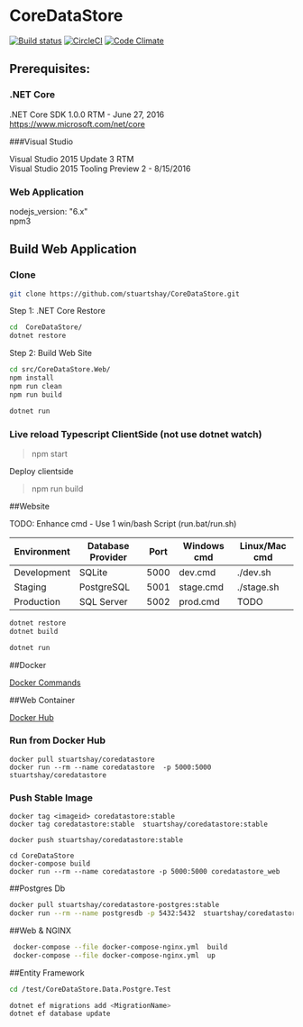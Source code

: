 # CoreDataStore

[![Build status](https://ci.appveyor.com/api/projects/status/4j2ebt69uw0e0wmg/branch/master?svg=true)](https://ci.appveyor.com/project/StuartShay/coredatastore/branch/master)
[![CircleCI](https://circleci.com/gh/stuartshay/CoreDataStore.svg?style=svg)](https://circleci.com/gh/stuartshay/CoreDataStore)
[![Code Climate](https://codeclimate.com/github/stuartshay/CoreDataStore/badges/gpa.svg)](https://codeclimate.com/github/stuartshay/CoreDataStore)

## Prerequisites:

### .NET Core 
.NET Core SDK 1.0.0 RTM  - June 27, 2016    
https://www.microsoft.com/net/core  

###Visual Studio  

Visual Studio 2015 Update 3 RTM     
Visual Studio 2015 Tooling Preview 2 - 8/15/2016

### Web Application
nodejs_version: "6.x"    
npm3

## Build Web Application

### Clone

```bash
git clone https://github.com/stuartshay/CoreDataStore.git
```

Step 1: .NET Core Restore
```bash
cd  CoreDataStore/
dotnet restore
```

Step 2: Build Web Site

```bash
cd src/CoreDataStore.Web/
npm install
npm run clean
npm run build

dotnet run
```


### Live reload Typescript ClientSide (not use dotnet watch)
> npm start

Deploy clientside
> npm run build


##Website

TODO: Enhance cmd - Use 1 win/bash Script (run.bat/run.sh)    

| Environment   | Database Provider     | Port  | Windows cmd  | Linux/Mac cmd
|---------------| ----------------------|:-----:|--------------|--------------
| Development   | SQLite                | 5000  | dev.cmd      | ./dev.sh   
| Staging       | PostgreSQL            | 5001  | stage.cmd    | ./stage.sh
| Production    | SQL Server            | 5002  | prod.cmd     | TODO


```bash
dotnet restore
dotnet build

dotnet run
```
##Docker   

[Docker Commands](docker/README.md)      

##Web Container

[Docker Hub](https://hub.docker.com/r/stuartshay/coredatastore/ )

### Run from Docker Hub
```
docker pull stuartshay/coredatastore
docker run --rm --name coredatastore  -p 5000:5000  stuartshay/coredatastore
```

### Push Stable Image 
```
docker tag <imageid> coredatastore:stable
docker tag coredatastore:stable  stuartshay/coredatastore:stable

docker push stuartshay/coredatastore:stable
```

```
cd CoreDataStore
docker-compose build
docker run --rm --name coredatastore -p 5000:5000 coredatastore_web
```

##Postgres Db

```bash
docker pull stuartshay/coredatastore-postgres:stable
docker run --rm --name postgresdb -p 5432:5432  stuartshay/coredatastore-postgres:stable  
```

##Web & NGINX

```bash
 docker-compose --file docker-compose-nginx.yml  build 
 docker-compose --file docker-compose-nginx.yml  up
```

##Entity Framework

```bash
cd /test/CoreDataStore.Data.Postgre.Test

dotnet ef migrations add <MigrationName>
dotnet ef database update
```


